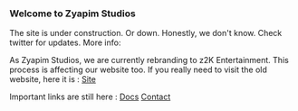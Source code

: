 ### Welcome to Zyapim Studios
The site is under construction. Or down. Honestly, we don't know. Check twitter for updates.
More info:

As Zyapim Studios, we are currently rebranding to z2K Entertainment. This process is affecting our website too.
If you really need to visit the old website, here it is : [Site](index2.html)

Important links are still here : [Docs](https://www.zyapimstudios.com/doc) [Contact](mailto:zyapimstudios@gmail.com)
